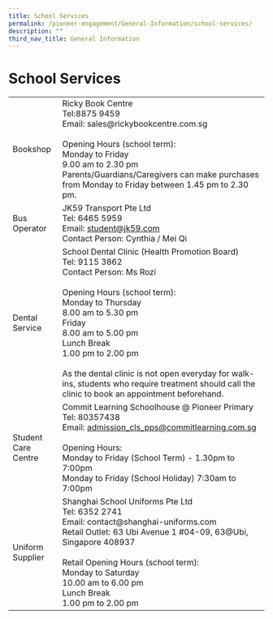 ```yaml
---
title: School Services
permalink: /pioneer-engagement/General-Information/school-services/
description: ""
third_nav_title: General Information
---
```

# School Services

<table>
<tbody>
<tr>
<td>Bookshop</td>
<td>Ricky Book Centre<br />Tel:8875 9459<br />Email: sales@rickybookcentre.com.sg<br /><br />Opening Hours (school term):<br />Monday to Friday<br />9.00 am to 2.30 pm<br />Parents/Guardians/Caregivers can make purchases from Monday to Friday between 1.45 pm to 2.30 pm.</td>
</tr>
<tr>
<td>Bus Operator</td>
<td>JK59 Transport Pte Ltd<br />Tel: 6465 5959<br />Email: <a href="mailto:student@jk59.com">student@jk59.com</a><br />Contact Person: Cynthia / Mei Qi</td>
</tr>
<tr>
<td>Dental Service</td>
<td>School Dental Clinic (Health Promotion Board)<br />Tel: 9115 3862<br />Contact Person: Ms Rozi<br /><br />Opening Hours (school term):<br />Monday to Thursday<br />8.00 am to 5.30 pm<br />Friday<br />8.00 am to 5.00 pm <br />Lunch Break<br />1.00 pm to 2.00 pm<br /><br />As the dental clinic is not open everyday for walk-ins, students who require treatment should call the clinic to book an appointment beforehand.</td>
</tr>
<tr>
<td>Student Care Centre</td>
<td>Commit Learning Schoolhouse @ Pioneer Primary<br />Tel: 80357438<br />Email: <a href="mailto:admission_cls_pps@commitlearning.com.sg">admission_cls_pps@commitlearning.com.sg</a><br /><br />Opening Hours: <br /> Monday to Friday (School Term) - 1.30pm to 7:00pm<br />Monday to Friday (School Holiday) 7:30am to 7:00pm</td>
</tr>
<tr>
<td>Uniform Supplier</td>
<td>Shanghai School Uniforms Pte Ltd<br />Tel: 6352 2741<br />Email: contact@shanghai-uniforms.com<br />Retail Outlet: 63 Ubi Avenue 1 #04-09, 63@Ubi, Singapore 408937<br /><br />Retail Opening Hours (school term): <br />Monday to Saturday<br />10.00 am to 6.00 pm<br />Lunch Break<br />1.00 pm to 2.00 pm</td>
</tr>
</tbody>
</table>
